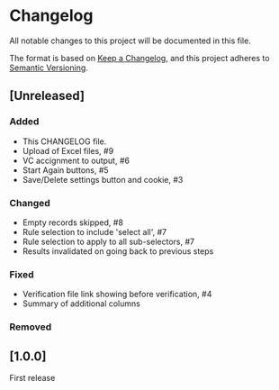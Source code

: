 # Changelog

All notable changes to this project will be documented in this file.

The format is based on [Keep a Changelog](https://keepachangelog.com/en/1.1.0/),
and this project adheres to [Semantic Versioning](https://semver.org/spec/v2.0.0.html).

## [Unreleased]

### Added

- This CHANGELOG file.
- Upload of Excel files, #9
- VC accignment to output, #6
- Start Again buttons, #5
- Save/Delete settings button and cookie, #3

### Changed

- Empty records skipped, #8
- Rule selection to include 'select all', #7
- Rule selection to apply to all sub-selectors, #7
- Results invalidated on going back to previous steps

### Fixed
- Verification file link showing before verification, #4
- Summary of additional columns

### Removed

## [1.0.0]

First release
